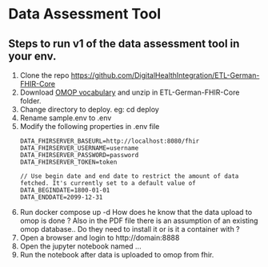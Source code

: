 # Data Assessment  Tool

## Steps to run v1 of the data assessment tool in your env.

1. Clone the repo https://github.com/DigitalHealthIntegration/ETL-German-FHIR-Core
2. Download [OMOP vocabulary](https://www.dropbox.com/s/2f1xg20yjbiup27/2023-01-01-vocabulary_download_v5_%7Bd496576d-0027-4564-b598-491e7f1ac26f%7D_1672620434076.zip?dl=1) and unzip in ETL-German-FHIR-Core folder.
3. Change directory to deploy. eg: cd deploy
4. Rename sample.env to .env
5. Modify the following properties in .env file
    ````
    DATA_FHIRSERVER_BASEURL=http://localhost:8080/fhir 
    DATA_FHIRSERVER_USERNAME=username
    DATA_FHIRSERVER_PASSWORD=password
    DATA_FHIRSERVER_TOKEN=token
    
    // Use begin date and end date to restrict the amount of data fetched. It's currently set to a default value of 
    DATA_BEGINDATE=1800-01-01
    DATA_ENDDATE=2099-12-31
    ````
6. Run docker compose up -d
   How does he know that the data upload to  omop is done ?
   Also in the PDF file there is an assumption of an existing omop database.. Do they need to install it or is it a container with ?
7. Open a browser and login to http://domain:8888
8. Open the jupyter notebook named ...
9. Run the notebook after data is uploaded to omop from fhir.